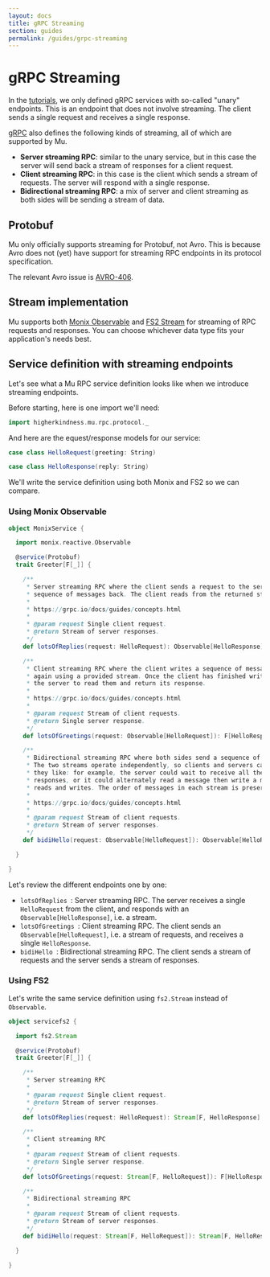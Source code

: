 ```yaml
---
layout: docs
title: gRPC Streaming
section: guides
permalink: /guides/grpc-streaming
---
```


# gRPC Streaming

In the [tutorials](../tutorials), we only defined gRPC services with so-called
"unary" endpoints. This is an endpoint that does not involve streaming. The
client sends a single request and receives a single response.

[gRPC] also defines the following kinds of streaming, all of which are supported
by Mu.

* **Server streaming RPC**: similar to the unary service, but in this case the
  server will send back a stream of responses for a client request.
* **Client streaming RPC**: in this case is the client which sends a stream of
  requests. The server will respond with a single response.
* **Bidirectional streaming RPC**: a mix of server and client streaming as both
  sides will be sending a stream of data.

## Protobuf

Mu only officially supports streaming for Protobuf, not Avro. This is because
Avro does not (yet) have support for streaming RPC endpoints in its protocol
specification.

The relevant Avro issue is
[AVRO-406](https://issues.apache.org/jira/browse/AVRO-406).

## Stream implementation

Mu supports both [Monix
Observable](https://monix.io/docs/2x/reactive/observable.html) and [FS2
Stream](https://github.com/functional-streams-for-scala/fs2) for streaming of
RPC requests and responses. You can choose whichever data type fits your
application's needs best.

## Service definition with streaming endpoints

Let's see what a Mu RPC service definition looks like when we introduce
streaming endpoints.

Before starting, here is one import we'll need:

```scala mdoc:silent
import higherkindness.mu.rpc.protocol._
```

And here are the equest/response models for our service:

```scala mdoc:silent
case class HelloRequest(greeting: String)

case class HelloResponse(reply: String)
```

We'll write the service definition using both Monix and FS2 so we can compare.

### Using Monix Observable

```scala mdoc:silent
object MonixService {

  import monix.reactive.Observable

  @service(Protobuf)
  trait Greeter[F[_]] {

    /**
     * Server streaming RPC where the client sends a request to the server and gets a stream to read a
     * sequence of messages back. The client reads from the returned stream until there are no more messages.
     *
     * https://grpc.io/docs/guides/concepts.html
     *
     * @param request Single client request.
     * @return Stream of server responses.
     */
    def lotsOfReplies(request: HelloRequest): Observable[HelloResponse]

    /**
     * Client streaming RPC where the client writes a sequence of messages and sends them to the server,
     * again using a provided stream. Once the client has finished writing the messages, it waits for
     * the server to read them and return its response.
     *
     * https://grpc.io/docs/guides/concepts.html
     *
     * @param request Stream of client requests.
     * @return Single server response.
     */
    def lotsOfGreetings(request: Observable[HelloRequest]): F[HelloResponse]

    /**
     * Bidirectional streaming RPC where both sides send a sequence of messages using a read-write stream.
     * The two streams operate independently, so clients and servers can read and write in whatever order
     * they like: for example, the server could wait to receive all the client messages before writing its
     * responses, or it could alternately read a message then write a message, or some other combination of
     * reads and writes. The order of messages in each stream is preserved.
     *
     * https://grpc.io/docs/guides/concepts.html
     *
     * @param request Stream of client requests.
     * @return Stream of server responses.
     */
    def bidiHello(request: Observable[HelloRequest]): Observable[HelloResponse]

  }

}
```

Let's review the different endpoints one by one:

* `lotsOfReplies `: Server streaming RPC. The server receives a single `HelloRequest` from the client, and responds with an `Observable[HelloResponse]`, i.e. a stream.
* `lotsOfGreetings `: Client streaming RPC. The client sends an
  `Observable[HelloRequest]`, i.e. a stream of requests, and receives a single
  `HelloResponse`.
* `bidiHello `: Bidirectional streaming RPC. The client sends a stream of
  requests and the server sends a stream of responses.

### Using FS2

Let's write the same service definition using `fs2.Stream` instead of `Observable`.

```scala mdoc:silent
object servicefs2 {

  import fs2.Stream

  @service(Protobuf)
  trait Greeter[F[_]] {

    /**
     * Server streaming RPC
     *
     * @param request Single client request.
     * @return Stream of server responses.
     */
    def lotsOfReplies(request: HelloRequest): Stream[F, HelloResponse]

    /**
     * Client streaming RPC
     *
     * @param request Stream of client requests.
     * @return Single server response.
     */
    def lotsOfGreetings(request: Stream[F, HelloRequest]): F[HelloResponse]

    /**
     * Bidirectional streaming RPC
     *
     * @param request Stream of client requests.
     * @return Stream of server responses.
     */
    def bidiHello(request: Stream[F, HelloRequest]): Stream[F, HelloResponse]

  }

}
```

[RPC]: https://en.wikipedia.org/wiki/Remote_procedure_call
[HTTP/2]: https://http2.github.io/
[gRPC]: https://grpc.io/
